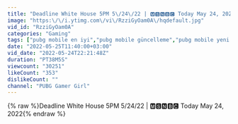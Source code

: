 ```yaml
---
title: "Deadline White House 5PM 5\/24\/22 | 🅼🆂🅽🅱🅲 Today May 24, 2022"
image: "https:\/\/i.ytimg.com\/vi\/RzziGyOam0A\/hqdefault.jpg"
vid_id: "RzziGyOam0A"
categories: "Gaming"
tags: ["pubg mobile en iyi","pubg mobile güncelleme","pubg mobile yeni harita"]
date: "2022-05-25T11:40:00+03:00"
vid_date: "2022-05-24T22:21:48Z"
duration: "PT38M5S"
viewcount: "30251"
likeCount: "353"
dislikeCount: ""
channel: "PUBG Gamer Girl"
---
```

{% raw %}Deadline White House 5PM 5/24/22 | 🅼🆂🅽🅱🅲 Today May 24, 2022{% endraw %}
